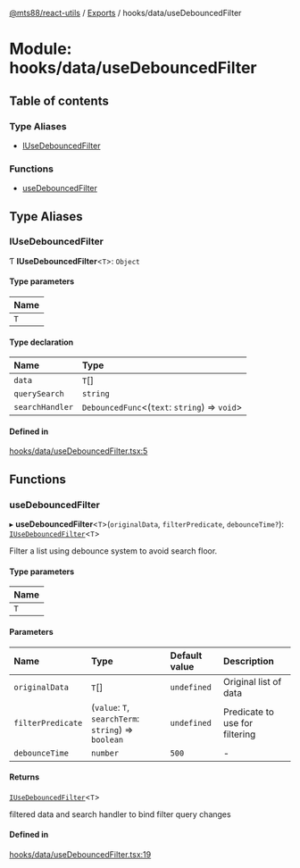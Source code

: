 [@mts88/react-utils](../README.md) / [Exports](../modules.md) / hooks/data/useDebouncedFilter

# Module: hooks/data/useDebouncedFilter

## Table of contents

### Type Aliases

- [IUseDebouncedFilter](hooks_data_useDebouncedFilter.md#iusedebouncedfilter)

### Functions

- [useDebouncedFilter](hooks_data_useDebouncedFilter.md#usedebouncedfilter)

## Type Aliases

### IUseDebouncedFilter

Ƭ **IUseDebouncedFilter**<`T`\>: `Object`

#### Type parameters

| Name |
| :------ |
| `T` |

#### Type declaration

| Name | Type |
| :------ | :------ |
| `data` | `T`[] |
| `querySearch` | `string` |
| `searchHandler` | `DebouncedFunc`<(`text`: `string`) => `void`\> |

#### Defined in

[hooks/data/useDebouncedFilter.tsx:5](https://github.com/mts88/react-utils/blob/1802342/lib/hooks/data/useDebouncedFilter.tsx#L5)

## Functions

### useDebouncedFilter

▸ **useDebouncedFilter**<`T`\>(`originalData`, `filterPredicate`, `debounceTime?`): [`IUseDebouncedFilter`](hooks_data_useDebouncedFilter.md#iusedebouncedfilter)<`T`\>

Filter a list using debounce system to avoid search floor.

#### Type parameters

| Name |
| :------ |
| `T` |

#### Parameters

| Name | Type | Default value | Description |
| :------ | :------ | :------ | :------ |
| `originalData` | `T`[] | `undefined` | Original list of data |
| `filterPredicate` | (`value`: `T`, `searchTerm`: `string`) => `boolean` | `undefined` | Predicate to use for filtering |
| `debounceTime` | `number` | `500` | - |

#### Returns

[`IUseDebouncedFilter`](hooks_data_useDebouncedFilter.md#iusedebouncedfilter)<`T`\>

filtered data and search handler to bind filter query changes

#### Defined in

[hooks/data/useDebouncedFilter.tsx:19](https://github.com/mts88/react-utils/blob/1802342/lib/hooks/data/useDebouncedFilter.tsx#L19)
